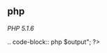 php
-

*PHP 5.1.6*

.. code-block:: php
    <?php
    $output = `ls -al`;
    echo "<pre>$output</pre>";
    ?>

